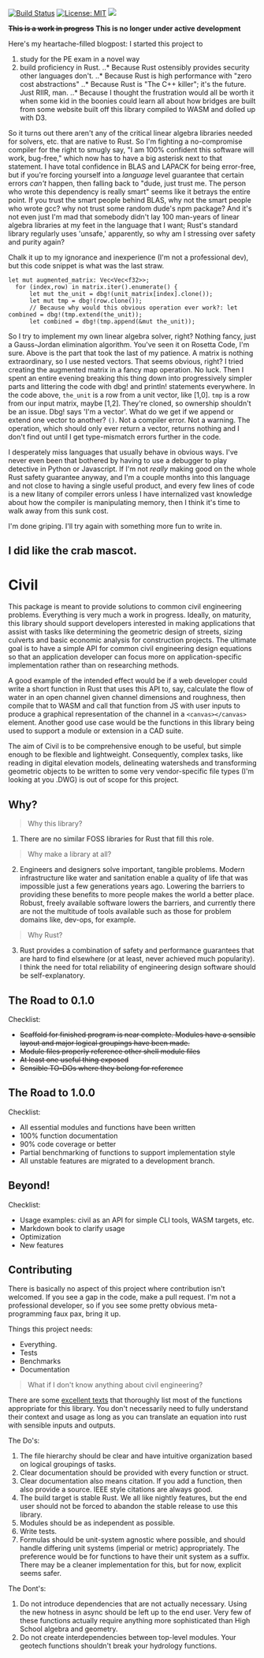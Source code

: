 [![Build Status](https://travis-ci.org/skreimeyer/civil.svg?branch=master)](https://travis-ci.org/skreimeyer/civil)
[![License: MIT](https://img.shields.io/badge/License-MIT-yellow.svg)](https://opensource.org/licenses/MIT)
![](https://img.shields.io/crates/d/civil.svg?style=flat)

~~__This is a work in progress__~~
 __This is no longer under active development__

Here's my heartache-filled blogpost:
I started this project to
1. study for the PE exam in a novel way
2. build proficiency in Rust.
..* Because Rust ostensibly provides security other languages don't.
..* Because Rust is high performance with "zero cost abstractions"
..* Because Rust is "The C++ killer"; it's the future. Just RIIR, man.
..* Because I thought the frustration would all be worth it when some kid in the boonies could learn all about how bridges are built from some website built off this library compiled to WASM and dolled up with D3.

So it turns out there aren't any of the critical linear algebra libraries needed for solvers, etc. that are native to Rust. So I'm fighting a no-compromise compiler for the right to smugly say, "I am 100% confident this software will work, bug-free," which now has to have a big asterisk next to that statement. I have total confidence in BLAS and LAPACK for being error-free, but if you're forcing yourself into a *language* level guarantee that certain errors *can't* happen, then falling back to "dude, just trust me. The person who wrote this dependency is really smart" seems like it betrays the entire point. If you trust the smart people behind BLAS, why not the smart people who wrote gcc? why not trust some random dude's npm package? And it's not even just I'm mad that somebody didn't lay 100 man-years of linear algebra libraries at my feet in the language that I want; Rust's standard library regularly uses 'unsafe,' apparently, so why am I stressing over safety and purity again?

Chalk it up to my ignorance and inexperience (I'm not a professional dev), but this code snippet is what was the last straw.
```
let mut augmented_matrix: Vec<Vec<f32>>;
  for (index,row) in matrix.iter().enumerate() {
      let mut the_unit = dbg!(unit_matrix[index].clone());
      let mut tmp = dbg!(row.clone());
      // Because why would this obvious operation ever work?: let combined = dbg!(tmp.extend(the_unit));
      let combined = dbg!(tmp.append(&mut the_unit));
  ```
So I try to implement my own linear algebra solver, right? Nothing fancy, just a Gauss-Jordan elimination algorithm. You've seen it on Rosetta Code, I'm sure. Above is the part that took the last of my patience. A matrix is nothing extraordinary, so I use nested vectors. That seems obvious, right? I tried creating the augmented matrix in a fancy map operation. No luck. Then I spent an entire evening breaking this thing down into progressively simpler parts and littering the code with dbg! and println! statements everywhere. In the code above, `the_unit` is a row from a unit vector, like [1,0]. `tmp` is a row from our input matrix, maybe [1,2]. They're cloned, so ownership shouldn't be an issue. Dbg! says 'I'm a vector'. What do we get if we append or extend one vector to another? `()`. Not a compiler error. Not a warning. The operation, which should only ever return a vector, returns nothing and I don't find out until I get type-mismatch errors further in the code.

I desperately miss languages that usually behave in obvious ways. I've never even been that bothered by having to use a debugger to play detective in Python or Javascript. If I'm not *really* making good on the whole Rust safety guarantee anyway, and I'm a couple months into this language and not close to having a single useful product, and every few lines of code is a new litany of compiler errors unless I have internalized vast knowledge about how the compiler is manipulating memory, then I think it's time to walk away from this sunk cost.

I'm done griping. I'll try again with something more fun to write in.

I did like the crab mascot.
---

# Civil

This package is meant to provide solutions to common civil engineering problems. Everything is very much a work in progress. Ideally, on maturity, this library should support developers interested in making applications that assist with tasks like determining the geometric design of streets, sizing culverts and basic economic analysis for construction projects. The ultimate goal is to have a simple API for common civil engineering design equations so that an application developer can focus more on application-specific implementation rather than on researching methods.

A good example of the intended effect would be if a web developer could write a short function in Rust that uses this API to, say, calculate the flow of water in an open channel given channel dimensions and roughness, then compile that to WASM and call that function from JS with user inputs to produce a graphical representation of the channel in a `<canvas></canvas>` element. Another good use case would be the functions in this library being used to support a module or extension in a CAD suite.

The aim of Civil is to be comprehensive enough to be useful, but simple enough to be flexible and lightweight. Consequently, complex tasks, like reading in digital elevation models, delineating watersheds and transforming geometric objects to be written to some very vendor-specific file types (I'm looking at you .DWG) is out of scope for this project.

## Why?

> Why this library?

1. There are no similar FOSS libraries for Rust that fill this role.

> Why make a library at all?

2. Engineers and designers solve important, tangible problems. Modern infrastructure like water and sanitation enable a quality of life that was impossible just a few generations years ago. Lowering the barriers to providing these benefits to more people makes the world a better place. Robust, freely available software lowers the barriers, and currently there are not the multitude of tools available such as those for problem domains like, dev-ops, for example.

> Why Rust?

3. Rust provides a combination of safety and performance guarantees that are hard to find elsewhere (or at least, never achieved much popularity). I think the need for total reliability of engineering design software should be self-explanatory.

## The Road to 0.1.0
Checklist:
- ~~Scaffold for finished program is near complete. Modules have a sensible layout and major logical groupings have been made.~~
- ~~Module files properly reference other shell module files~~
- ~~At least one useful thing exposed~~
- ~~Sensible TO-DOs where they belong for reference~~

## The Road to 1.0.0
Checklist:
- All essential modules and functions have been written
- 100% function documentation
- 90% code coverage or better
- Partial benchmarking of functions to support implementation style
- All unstable features are migrated to a development branch.

## Beyond!
Checklist:
- Usage examples: civil as an API for simple CLI tools, WASM targets, etc.
- Markdown book to clarify usage
- Optimization
- New features

## Contributing
There is basically no aspect of this project where contribution isn't welcomed. If you see a gap in the code, make a pull request. I'm not a professional developer, so if you see some pretty obvious meta-programming faux pax, bring it up.

Things this project needs:
- Everything.
- Tests
- Benchmarks
- Documentation

> What if I don't know anything about civil engineering?

There are some [excellent texts](https://www.amazon.com/Civil-Engineering-Formulas-Tyler-Hicks/dp/0071614699) that thoroughly list most of the functions appropriate for this library. You don't necessarily need to fully understand their context and usage as long as you can translate an equation into rust with sensible inputs and outputs.

The Do's:
1. The file hierarchy should be clear and have intuitive organization based on logical groupings of tasks.
2. Clear documentation should be provided with every function or struct.
3. Clear documentation also means citation. If you add a function, then also provide a source. IEEE style citations are always good.
4. The build target is stable Rust. We all like nightly features, but the end user should not be forced to abandon the stable release to use this library.
5. Modules should be as independent as possible.
6. Write tests.
7. Formulas should be unit-system agnostic where possible, and should handle differing unit systems (imperial or metric) appropriately. The preference would be for functions to have their unit system as a suffix. There may be a cleaner implementation for this, but for now, explicit seems safer.

The Dont's:
1. Do not introduce dependencies that are not actually necessary. Using the new hotness in async should be left up to the end user. Very few of these functions actually require anything more sophisticated than High School algebra and geometry.
2. Do not create interdependencies between top-level modules. Your geotech functions shouldn't break your hydrology functions.
